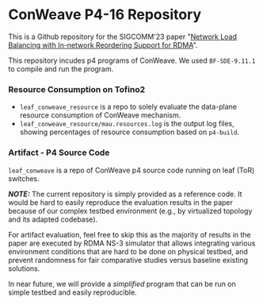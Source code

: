 # ConWeave P4-16 Repository

This is a Github repository for the SIGCOMM'23 paper "[Network Load Balancing with In-network Reordering Support for RDMA](https://doi.org/10.1145/3603269.3604849)".

This repository incudes p4 programs of ConWeave. 
We used `BF-SDE-9.11.1` to compile and run the program.

### Resource Consumption on Tofino2
* `leaf_conweave_resource` is a repo to solely evaluate the data-plane resource consumption of ConWeave mechanism.
* `leaf_conweave_resource/mau.resources.log` is the output log files, showing percentages of resource consumption based on `p4-build`.

### Artifact - P4 Source Code
`leaf_conweave` is a repo of ConWeave p4 source code running on leaf (ToR) switches.

**_NOTE:_** The current repository is simply provided as a reference code. 
It would be hard to easily reproduce the evaluation results in the paper because of our complex testbed environment (e.g., by virtualized topology and its adapted codebase).

For artifact evaluation, feel free to skip this as the majority of results in the paper are executed by RDMA NS-3 simulator that allows integrating various environment conditions that are hard to be done on physical testbed, and prevent randomness for fair comparative studies versus baseline existing solutions.

In near future, we will provide a _simplified_ program that can be run on simple testbed and easily reproducible. 